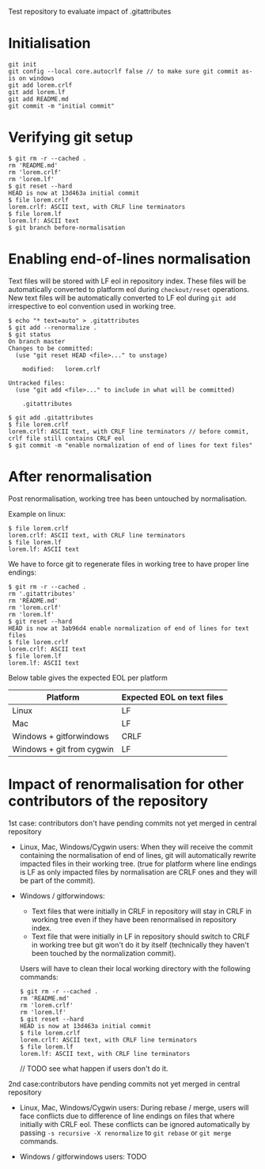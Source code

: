 Test repository to evaluate impact of .gitattributes

# Initialisation
```
git init
git config --local core.autocrlf false // to make sure git commit as-is on windows
git add lorem.crlf
git add lorem.lf
git add README.md
git commit -m "initial commit"
```

# Verifying git setup
```
$ git rm -r --cached .
rm 'README.md'
rm 'lorem.crlf'
rm 'lorem.lf'
$ git reset --hard
HEAD is now at 13d463a initial commit
$ file lorem.crlf 
lorem.crlf: ASCII text, with CRLF line terminators
$ file lorem.lf
lorem.lf: ASCII text
$ git branch before-normalisation
```

# Enabling end-of-lines normalisation
Text files will be stored with LF eol in repository index.
These files will be automatically converted to platform eol during `checkout/reset` operations.
New text files will be automatically converted to LF eol during `git add` irrespective to eol convention used in working tree.

```
$ echo "* text=auto" > .gitattributes
$ git add --renormalize .
$ git status
On branch master
Changes to be committed:
  (use "git reset HEAD <file>..." to unstage)

	modified:   lorem.crlf

Untracked files:
  (use "git add <file>..." to include in what will be committed)

	.gitattributes

$ git add .gitattributes
$ file lorem.crlf 
lorem.crlf: ASCII text, with CRLF line terminators // before commit, crlf file still contains CRLF eol
$ git commit -m "enable normalization of end of lines for text files"
```

# After renormalisation
Post renormalisation, working tree has been untouched by normalisation.

Example on linux:
```
$ file lorem.crlf 
lorem.crlf: ASCII text, with CRLF line terminators
$ file lorem.lf
lorem.lf: ASCII text
```

We have to force git to regenerate files in working tree to have proper line endings:
```
$ git rm -r --cached .
rm '.gitattributes'
rm 'README.md'
rm 'lorem.crlf'
rm 'lorem.lf'
$ git reset --hard
HEAD is now at 3ab96d4 enable normalization of end of lines for text files
$ file lorem.crlf 
lorem.crlf: ASCII text
$ file lorem.lf
lorem.lf: ASCII text
```

Below table gives the expected EOL per platform

| Platform | Expected EOL on text files |
 ----------|---------------------------
| Linux    | LF                         |
| Mac      | LF                         |
| Windows + gitforwindows | CRLF        |
| Windows + git from cygwin | LF        |


# Impact of renormalisation for other contributors of the repository

1st case: contributors don't have pending commits not yet merged in central repository

* Linux, Mac, Windows/Cygwin users:
When they will receive the commit containing the normalisation of end of lines, git will automatically rewrite impacted files in their working tree. (true for platform where line endings is LF as only impacted files by normalisation are CRLF ones and they will be part of the commit).

* Windows / gitforwindows:
    * Text files that were initially in CRLF in repository will stay in CRLF in working tree even if they have been renormalised in repository index.
    * Text file that were initially in LF in repository should switch to CRLF in working tree but git won't do it by itself (technically they haven't been touched by the normalization commit).

    Users will have to clean their local working directory with the following commands:
    ```
    $ git rm -r --cached .
    rm 'README.md'
    rm 'lorem.crlf'
    rm 'lorem.lf'
    $ git reset --hard
    HEAD is now at 13d463a initial commit
    $ file lorem.crlf 
    lorem.crlf: ASCII text, with CRLF line terminators
    $ file lorem.lf
    lorem.lf: ASCII text, with CRLF line terminators
    ```

    // TODO see what happen if users don't do it.



2nd case:contributors have pending commits not yet merged in central repository

* Linux, Mac, Windows/Cygwin users:
During rebase / merge, users will face conflicts due to difference of line endings on files that where initially with CRLF eol. These conflicts can be
ignored automatically by passing `-s recursive -X renormalize` to `git rebase` or `git merge` commands. 

* Windows / gitforwindows users: TODO
